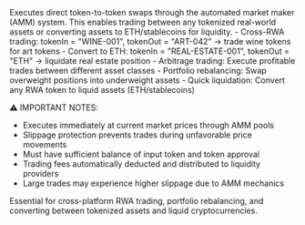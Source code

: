 <description>
Executes direct token-to-token swaps through the automated market maker (AMM) system. This enables trading between any tokenized real-world assets or converting assets to ETH/stablecoins for liquidity.

<use-cases>
- Cross-RWA trading: tokenIn = "WINE-001", tokenOut = "ART-042" → trade wine tokens for art tokens
- Convert to ETH: tokenIn = "REAL-ESTATE-001", tokenOut = "ETH" → liquidate real estate position
- Arbitrage trading: Execute profitable trades between different asset classes
- Portfolio rebalancing: Swap overweight positions into underweight assets
- Quick liquidation: Convert any RWA token to liquid assets (ETH/stablecoins)
</use-cases>

⚠️ IMPORTANT NOTES:

- Executes immediately at current market prices through AMM pools
- Slippage protection prevents trades during unfavorable price movements
- Must have sufficient balance of input token and token approval
- Trading fees automatically deducted and distributed to liquidity providers
- Large trades may experience higher slippage due to AMM mechanics

Essential for cross-platform RWA trading, portfolio rebalancing, and converting between tokenized assets and liquid cryptocurrencies.
</description>
